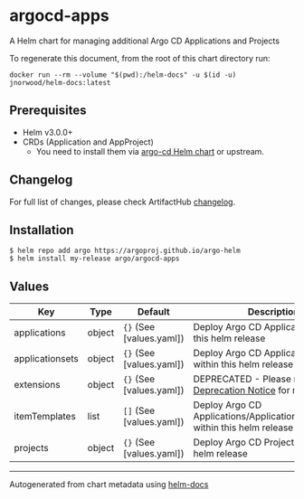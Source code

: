 # argocd-apps


A Helm chart for managing additional Argo CD Applications and Projects

To regenerate this document, from the root of this chart directory run:
```shell
docker run --rm --volume "$(pwd):/helm-docs" -u $(id -u) jnorwood/helm-docs:latest
```

## Prerequisites

- Helm v3.0.0+
- CRDs (Application and AppProject)
  - You need to install them via [argo-cd Helm chart](../argo-cd) or upstream.

## Changelog

For full list of changes, please check ArtifactHub [changelog].

## Installation

```console
$ helm repo add argo https://argoproj.github.io/argo-helm
$ helm install my-release argo/argocd-apps
```

## Values

| Key | Type | Default | Description |
|-----|------|---------|-------------|
| applications | object | `{}` (See [values.yaml]) | Deploy Argo CD Applications within this helm release |
| applicationsets | object | `{}` (See [values.yaml]) | Deploy Argo CD ApplicationSets within this helm release |
| extensions | object | `{}` (See [values.yaml]) | DEPRECATED - Please refer [Deprecation Notice](https://github.com/argoproj-labs/argocd-extensions?tab=readme-ov-file#deprecation-notice) for more info. |
| itemTemplates | list | `[]` (See [values.yaml]) | Deploy Argo CD Applications/ApplicationSets/Projects within this helm release |
| projects | object | `{}` (See [values.yaml]) | Deploy Argo CD Projects within this helm release |

----------------------------------------------
Autogenerated from chart metadata using [helm-docs](https://github.com/norwoodj/helm-docs)

[changelog]: https://artifacthub.io/packages/helm/argo/argocd-apps?modal=changelog
